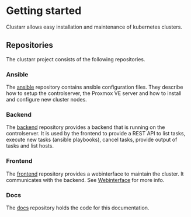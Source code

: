 # Getting started

Clustarr allows easy installation and maintenance of kubernetes clusters.

## Repositories

The clustarr project consists of the following repositories.

### Ansible
The [ansible](https://github.com/clustarr/ansible) repository contains ansible configuration files. They describe
how to setup the controlserver, the Proxmox VE server and how to install and configure new cluster nodes.

### Backend
The [backend](https://github.com/clustarr/backend) repository provides a backend that is running on the controlserver.
It is used by the frontend to provide a REST API to list tasks, execute new tasks (ansible playbooks), cancel tasks,
provide output of tasks and list hosts.

### Frontend
The [frontend](https://github.com/clustarr/frontend) repository provides a webinterface to maintain the cluster.
It communicates with the backend. See [Webinterface](webinterface.md) for more info.

### Docs
The [docs](https://github.com/clustarr/docs) repository holds the code for this documentation.
